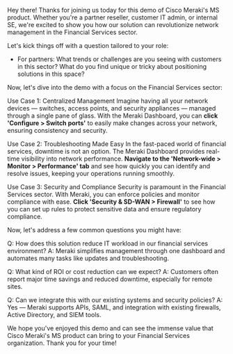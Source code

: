 Hey there! Thanks for joining us today for this demo of Cisco Meraki's MS product. Whether you're a partner reseller, customer IT admin, or internal SE, we're excited to show you how our solution can revolutionize network management in the Financial Services sector.

Let's kick things off with a question tailored to your role:
- For partners: What trends or challenges are you seeing with customers in this sector? What do you find unique or tricky about positioning solutions in this space?

Now, let's dive into the demo with a focus on the Financial Services sector:

Use Case 1: Centralized Management
Imagine having all your network devices — switches, access points, and security appliances — managed through a single pane of glass. With the Meraki Dashboard, you can **click 'Configure > Switch ports'** to easily make changes across your network, ensuring consistency and security.

Use Case 2: Troubleshooting Made Easy
In the fast-paced world of financial services, downtime is not an option. The Meraki Dashboard provides real-time visibility into network performance. **Navigate to the 'Network-wide > Monitor > Performance' tab** and see how quickly you can identify and resolve issues, keeping your operations running smoothly.

Use Case 3: Security and Compliance
Security is paramount in the Financial Services sector. With Meraki, you can enforce policies and monitor compliance with ease. **Click 'Security & SD-WAN > Firewall'** to see how you can set up rules to protect sensitive data and ensure regulatory compliance.

Now, let's address a few common questions you might have:

Q: How does this solution reduce IT workload in our financial services environment?
A: Meraki simplifies management through one dashboard and automates many tasks like updates and troubleshooting.

Q: What kind of ROI or cost reduction can we expect?
A: Customers often report major time savings and reduced downtime, especially for remote sites.

Q: Can we integrate this with our existing systems and security policies?
A: Yes — Meraki supports APIs, SAML, and integration with existing firewalls, Active Directory, and SIEM tools.

We hope you've enjoyed this demo and can see the immense value that Cisco Meraki's MS product can bring to your Financial Services organization. Thank you for your time!